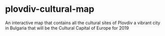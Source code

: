 # plovdiv-cultural-map
An interactive map that contains all the cultural sites of Plovdiv a vibrant city in Bulgaria that will be the Cultural Capital of Europe for 2019
